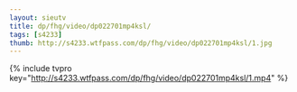 ```yaml
--- 
layout: sieutv
title: dp/fhg/video/dp022701mp4ksl/
tags: [s4233]
thumb: http://s4233.wtfpass.com/dp/fhg/video/dp022701mp4ksl/1.jpg
---
```

{% include tvpro key="http://s4233.wtfpass.com/dp/fhg/video/dp022701mp4ksl/1.mp4" %} 
